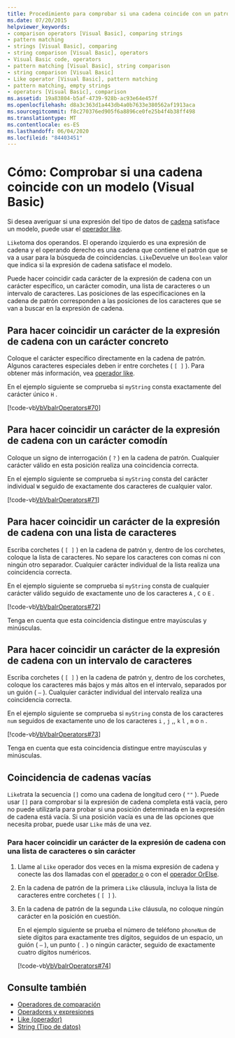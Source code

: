```yaml
---
title: Procedimiento para comprobar si una cadena coincide con un patrón
ms.date: 07/20/2015
helpviewer_keywords:
- comparison operators [Visual Basic], comparing strings
- pattern matching
- strings [Visual Basic], comparing
- string comparison [Visual Basic], operators
- Visual Basic code, operators
- pattern matching [Visual Basic], string comparison
- string comparison [Visual Basic]
- Like operator [Visual Basic], pattern matching
- pattern matching, empty strings
- operators [Visual Basic], comparison
ms.assetid: 19a83804-b5af-4739-928b-ac93e64e457f
ms.openlocfilehash: d8a3c363d1a443db4a0b7633e380562af1913aca
ms.sourcegitcommit: f8c270376ed905f6a8896ce0fe25b4f4b38ff498
ms.translationtype: MT
ms.contentlocale: es-ES
ms.lasthandoff: 06/04/2020
ms.locfileid: "84403451"
---
```

# <a name="how-to-match-a-string-against-a-pattern-visual-basic"></a>Cómo: Comprobar si una cadena coincide con un modelo (Visual Basic)

Si desea averiguar si una expresión del tipo de datos de [cadena](../../../language-reference/data-types/string-data-type.md) satisface un modelo, puede usar el [operador like](../../../language-reference/operators/like-operator.md).

`Like`toma dos operandos. El operando izquierdo es una expresión de cadena y el operando derecho es una cadena que contiene el patrón que se va a usar para la búsqueda de coincidencias. `Like`Devuelve un `Boolean` valor que indica si la expresión de cadena satisface el modelo.

Puede hacer coincidir cada carácter de la expresión de cadena con un carácter específico, un carácter comodín, una lista de caracteres o un intervalo de caracteres. Las posiciones de las especificaciones en la cadena de patrón corresponden a las posiciones de los caracteres que se van a buscar en la expresión de cadena.

## <a name="to-match-a-character-in-the-string-expression-against-a-specific-character"></a>Para hacer coincidir un carácter de la expresión de cadena con un carácter concreto

Coloque el carácter específico directamente en la cadena de patrón. Algunos caracteres especiales deben ir entre corchetes ( `[ ]` ). Para obtener más información, vea [operador like](../../../language-reference/operators/like-operator.md).

En el ejemplo siguiente se comprueba si `myString` consta exactamente del carácter único `H` .

[!code-vb[VbVbalrOperators#70](~/samples/snippets/visualbasic/VS_Snippets_VBCSharp/VbVbalrOperators/VB/Class1.vb#70)]

## <a name="to-match-a-character-in-the-string-expression-against-a-wildcard-character"></a>Para hacer coincidir un carácter de la expresión de cadena con un carácter comodín

Coloque un signo de interrogación ( `?` ) en la cadena de patrón. Cualquier carácter válido en esta posición realiza una coincidencia correcta.

En el ejemplo siguiente se comprueba si `myString` consta del carácter individual `W` seguido de exactamente dos caracteres de cualquier valor.

[!code-vb[VbVbalrOperators#71](~/samples/snippets/visualbasic/VS_Snippets_VBCSharp/VbVbalrOperators/VB/Class1.vb#71)]

## <a name="to-match-a-character-in-the-string-expression-against-a-list-of-characters"></a>Para hacer coincidir un carácter de la expresión de cadena con una lista de caracteres

Escriba corchetes ( `[ ]` ) en la cadena de patrón y, dentro de los corchetes, coloque la lista de caracteres. No separe los caracteres con comas ni con ningún otro separador. Cualquier carácter individual de la lista realiza una coincidencia correcta.

En el ejemplo siguiente se comprueba si `myString` consta de cualquier carácter válido seguido de exactamente uno de los caracteres `A` , `C` o `E` .

[!code-vb[VbVbalrOperators#72](~/samples/snippets/visualbasic/VS_Snippets_VBCSharp/VbVbalrOperators/VB/Class1.vb#72)]

Tenga en cuenta que esta coincidencia distingue entre mayúsculas y minúsculas.

## <a name="to-match-a-character-in-the-string-expression-against-a-range-of-characters"></a>Para hacer coincidir un carácter de la expresión de cadena con un intervalo de caracteres

Escriba corchetes ( `[ ]` ) en la cadena de patrón y, dentro de los corchetes, coloque los caracteres más bajos y más altos en el intervalo, separados por un guión ( `–` ). Cualquier carácter individual del intervalo realiza una coincidencia correcta.

En el ejemplo siguiente se comprueba si `myString` consta de los caracteres `num` seguidos de exactamente uno de los caracteres `i` , `j` ,, `k` `l` , `m` o `n` .

[!code-vb[VbVbalrOperators#73](~/samples/snippets/visualbasic/VS_Snippets_VBCSharp/VbVbalrOperators/VB/Class1.vb#73)]

Tenga en cuenta que esta coincidencia distingue entre mayúsculas y minúsculas.

## <a name="matching-empty-strings"></a>Coincidencia de cadenas vacías

`Like`trata la secuencia `[]` como una cadena de longitud cero ( `""` ). Puede usar `[]` para comprobar si la expresión de cadena completa está vacía, pero no puede utilizarla para probar si una posición determinada en la expresión de cadena está vacía. Si una posición vacía es una de las opciones que necesita probar, puede usar `Like` más de una vez.

### <a name="to-match-a-character-in-the-string-expression-against-a-list-of-characters-or-no-character"></a>Para hacer coincidir un carácter de la expresión de cadena con una lista de caracteres o sin carácter

1. Llame al `Like` operador dos veces en la misma expresión de cadena y conecte las dos llamadas con el [operador o](../../../language-reference/operators/or-operator.md) o con el [operador OrElse](../../../language-reference/operators/orelse-operator.md).

2. En la cadena de patrón de la primera `Like` cláusula, incluya la lista de caracteres entre corchetes ( `[ ]` ).

3. En la cadena de patrón de la segunda `Like` cláusula, no coloque ningún carácter en la posición en cuestión.

    En el ejemplo siguiente se prueba el número de teléfono `phoneNum` de siete dígitos para exactamente tres dígitos, seguidos de un espacio, un guión ( `–` ), un punto ( `.` ) o ningún carácter, seguido de exactamente cuatro dígitos numéricos.

    [!code-vb[VbVbalrOperators#74](~/samples/snippets/visualbasic/VS_Snippets_VBCSharp/VbVbalrOperators/VB/Class1.vb#74)]

## <a name="see-also"></a>Consulte también

- [Operadores de comparación](../../../language-reference/operators/comparison-operators.md)
- [Operadores y expresiones](index.md)
- [Like (operador)](../../../language-reference/operators/like-operator.md)
- [String (Tipo de datos)](../../../language-reference/data-types/string-data-type.md)

